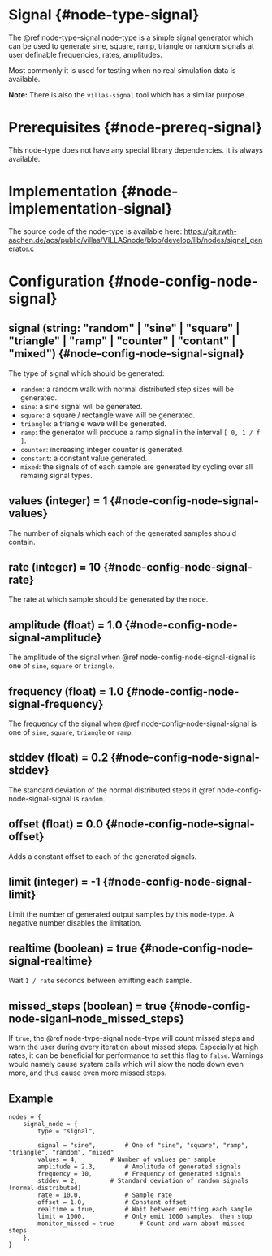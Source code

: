 # Signal {#node-type-signal}

The @ref node-type-signal node-type is a simple signal generator which can be used to generate sine, square, ramp, triangle or random signals at user definable frequencies, rates, amplitudes.

Most commonly it is used for testing when no real simulation data is available.

**Note:** There is also the `villas-signal` tool which has a similar purpose.

# Prerequisites {#node-prereq-signal}

This node-type does not have any special library dependencies. It is always available.

# Implementation {#node-implementation-signal}

The source code of the node-type is available here:
https://git.rwth-aachen.de/acs/public/villas/VILLASnode/blob/develop/lib/nodes/signal_generator.c


# Configuration {#node-config-node-signal}

## signal (string: "random" | "sine" | "square" | "triangle" | "ramp" | "counter" | "contant" | "mixed") {#node-config-node-signal-signal}

The type of signal which should be generated:

- `random`: a random walk with normal distributed step sizes will be generated.
- `sine`: a sine signal will be generated.
- `square`: a square / rectangle wave will be generated.
- `triangle`: a triangle wave will be generated.
- `ramp`: the generator will produce a ramp signal in the interval `[ 0, 1 / f ]`.
- `counter`: increasing integer counter is generated.
- `constant`: a constant value generated.
- `mixed`: the signals of of each sample are generated by cycling over all remaing signal types.

## values (integer) = 1 {#node-config-node-signal-values}

The number of signals which each of the generated samples should contain.

## rate (integer) = 10 {#node-config-node-signal-rate}

The rate at which sample should be generated by the node.

## amplitude (float) = 1.0 {#node-config-node-signal-amplitude}

The amplitude of the signal when @ref node-config-node-signal-signal is one of `sine`, `square` or `triangle`.

## frequency (float) = 1.0 {#node-config-node-signal-frequency}

The frequency of the signal when @ref node-config-node-signal-signal is one of `sine`, `square`, `triangle` or `ramp`.

## stddev (float) = 0.2 {#node-config-node-signal-stddev}

The standard deviation of the normal distributed steps if @ref node-config-node-signal-signal is `random`.

## offset (float) = 0.0 {#node-config-node-signal-offset}

Adds a constant offset to each of the generated signals.

## limit (integer) = -1 {#node-config-node-signal-limit}

Limit the number of generated output samples by this node-type.
A negative number disables the limitation.

## realtime (boolean) = true {#node-config-node-signal-realtime}

Wait `1 / rate` seconds between emitting each sample.

## missed_steps (boolean) = true {#node-config-node-siganl-node_missed_steps}

If `true`, the @ref node-type-signal node-type will count missed steps and warn the user during every iteration about missed steps. Especially at high rates, it can be beneficial for performance to set this flag to `false`. Warnings would namely cause system calls which will slow the node down even more, and thus cause even more missed steps.

## Example

```
nodes = {
	signal_node = {
		type = "signal",

		signal = "sine",		# One of "sine", "square", "ramp", "triangle", "random", "mixed"
		values = 4,			# Number of values per sample
		amplitude = 2.3,		# Amplitude of generated signals
		frequency = 10,			# Frequency of generated signals
		stddev = 2,			# Standard deviation of random signals (normal distributed)
		rate = 10.0,			# Sample rate
		offset = 1.0,			# Constant offset
		realtime = true,		# Wait between emitting each sample
		limit = 1000,			# Only emit 1000 samples, then stop
		monitor_missed = true		# Count and warn about missed steps
	},
}
```
